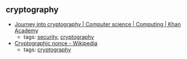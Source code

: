 cryptography 
---
* [Journey into cryptography | Computer science | Computing |
Khan Academy](https://www.khanacademy.org/computing/computer-science/cryptography#modern-crypt)
    * tags: [security](../tags/security.md), [cryptography](../tags/cryptography.md)
* [Cryptographic nonce - Wikipedia](https://en.wikipedia.org/wiki/Cryptographic_nonce)
    * tags: [cryptography](../tags/cryptography.md)
